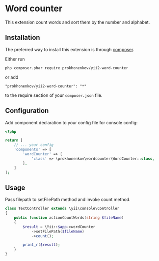 Word counter
==============
This extension count words and sort them by the number and alphabet. 

Installation
------------

The preferred way to install this extension is through [composer](http://getcomposer.org/download/).

Either run

```
php composer.phar require prokhonenkov/yii2-word-counter 
```

or add

```
"prokhonenkov/yii2-word-counter": "*"
```

to the require section of your `composer.json` file.

Configuration
-------------

Add component declaration to your config file for console config:
```php
<?php

return [
    // ... your config
    'components' => [
        'wordCounter' => [
            'class' => \prokhonenkov\wordcounter\WordCounter::class,
        ],
    ]
];

```

Usage
-----

Pass filepath to setFilePath method and invoke count method. 
```php
class TextController extends \yii\console\Controller
{
    public function actionCountWords(string $fileName)
    {
        $result = \Yii::$app->wordCounter
			->setFilePath($fileName)
			->count();

        print_r($result);
    }
}
```  